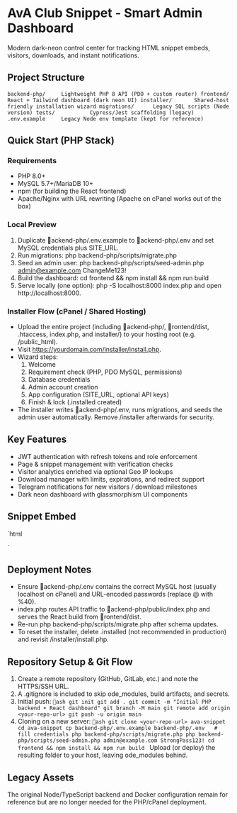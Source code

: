 ﻿# AvA Club Snippet - Smart Admin Dashboard

Modern dark-neon control center for tracking HTML snippet embeds, visitors, downloads, and instant notifications.

## Project Structure

`
backend-php/     Lightweight PHP 8 API (PDO + custom router)
frontend/        React + Tailwind dashboard (dark neon UI)
installer/       Shared-host friendly installation wizard
migrations/      Legacy SQL scripts (Node version)
tests/           Cypress/Jest scaffolding (legacy)
.env.example     Legacy Node env template (kept for reference)
`

## Quick Start (PHP Stack)

### Requirements
- PHP 8.0+
- MySQL 5.7+/MariaDB 10+
- npm (for building the React frontend)
- Apache/Nginx with URL rewriting (Apache on cPanel works out of the box)

### Local Preview
1. Duplicate ackend-php/.env.example to ackend-php/.env and set MySQL credentials plus SITE_URL.
2. Run migrations: php backend-php/scripts/migrate.php
3. Seed an admin user: php backend-php/scripts/seed-admin.php admin@example.com ChangeMe123!
4. Build the dashboard: cd frontend && npm install && npm run build
5. Serve locally (one option): php -S localhost:8000 index.php and open http://localhost:8000.

### Installer Flow (cPanel / Shared Hosting)
- Upload the entire project (including ackend-php/, rontend/dist, .htaccess, index.php, and installer/) to your hosting root (e.g. /public_html).
- Visit https://yourdomain.com/installer/install.php.
- Wizard steps:
  1. Welcome
  2. Requirement check (PHP, PDO MySQL, permissions)
  3. Database credentials
  4. Admin account creation
  5. App configuration (SITE_URL, optional API keys)
  6. Finish & lock (.installed created)
- The installer writes ackend-php/.env, runs migrations, and seeds the admin user automatically. Remove /installer afterwards for security.

## Key Features
- JWT authentication with refresh tokens and role enforcement
- Page & snippet management with verification checks
- Visitor analytics enriched via optional Geo IP lookups
- Download manager with limits, expirations, and redirect support
- Telegram notifications for new visitors / download milestones
- Dark neon dashboard with glassmorphism UI components

## Snippet Embed
`html
<script>
(function(){
  var t = 'SITE_TOKEN';
  var s = document.createElement('script');
  s.async = true;
  s.src = 'https://yourdomain.com/static/snippet.js';
  s.onload = function(){
    window.SnippetControl && window.SnippetControl.init({ site: t });
  };
  document.head.appendChild(s);
})();
</script>
`

## Deployment Notes
- Ensure ackend-php/.env contains the correct MySQL host (usually localhost on cPanel) and URL-encoded passwords (replace @ with %40).
- index.php routes API traffic to ackend-php/public/index.php and serves the React build from rontend/dist.
- Re-run php backend-php/scripts/migrate.php after schema updates.
- To reset the installer, delete .installed (not recommended in production) and revisit /installer/install.php.

## Repository Setup & Git Flow
1. Create a remote repository (GitHub, GitLab, etc.) and note the HTTPS/SSH URL.
2. A .gitignore is included to skip 
ode_modules, build artifacts, and secrets.
3. Initial push:
   `ash
   git init
   git add .
   git commit -m "Initial PHP backend + React dashboard"
   git branch -M main
   git remote add origin <your-repo-url>
   git push -u origin main
   `
4. Cloning on a new server:
   `ash
   git clone <your-repo-url> ava-snippet
   cd ava-snippet
   cp backend-php/.env.example backend-php/.env   # fill credentials
   php backend-php/scripts/migrate.php
   php backend-php/scripts/seed-admin.php admin@example.com StrongPass123!
   cd frontend && npm install && npm run build
   `
   Upload (or deploy) the resulting folder to your host, leaving 
ode_modules behind.

## Legacy Assets
The original Node/TypeScript backend and Docker configuration remain for reference but are no longer needed for the PHP/cPanel deployment.
